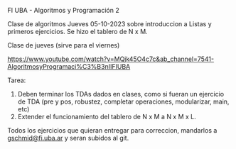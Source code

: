 FI UBA - Algoritmos y Programación 2

Clase de algoritmos Jueves 05-10-2023 sobre introduccion a Listas y primeros ejercicios. Se hizo el tablero de N x M.

Clase de jueves (sirve para el viernes)

https://www.youtube.com/watch?v=MQjk45O4c7c&ab_channel=7541-AlgoritmosyProgramaci%C3%B3nIIFIUBA


Tarea:

1) Deben terminar los TDAs dados en clases, como si fueran un ejercicio de TDA (pre y pos, robustez, completar operaciones, modularizar, main, etc)
2) Extender el funcionamiento del tablero de N x M a N x M x L.

Todos los ejercicios que quieran entregar para correccion, mandarlos a gschmid@fi.uba.ar y seran subidos al git.
